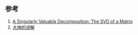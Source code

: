 ## 参考
1. [A Singularly Valuable Decomposition: The SVD of a Matrix](http://www-users.math.umn.edu/~lerman/math5467/svd.pdf)
2. [大神的讲解](http://blog.csdn.net/zhongkejingwang/article/details/43053513)
